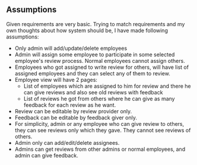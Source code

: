 ## Assumptions

Given requirements are very basic. Trying to match requirements and my own thoughts about how system should be, I have made following assumptions:

- Only admin will add/update/delete employees
- Admin will assign some employee to participate in some selected employee's review process. Normal employees cannot assign others.
- Employees who got assigned to write review for others, will have list of assigned employees and they can select any of them to review.
- Employee view will have 2 pages:
  - List of employees which are assigned to him for review and there he can give reviews and also see old reviews with feedback
  - List of reviews he got from others where he can give as many feedback for each review as he want.
- Review can be editable by review provider only.
- Feedback can be editable by feedback giver only.
- For simplicity, admin or any employee who can give review to others, they can see reviews only which they gave. They cannot see reviews of others.
- Admin only can add/edit/delete assignees.
- Admins can get reviews from other admins or normal employees, and admin can give feedback.
